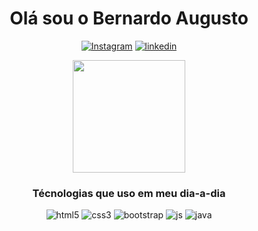 <div align="center">
  <h1>Olá sou o Bernardo Augusto</h1> 

[![Instagram](https://img.shields.io/badge/Instagram-E4405F?style=for-the-badge&logo=instagram&logoColor=white)](https://www.instagram.com/accounts/onetap/?next=%2F)
[![linkedin](https://img.shields.io/badge/LinkedIn-0077B5?style=for-the-badge&logo=linkedin&logoColor=white)](https://www.linkedin.com/in/bernardo-mattos-08868220b/)

<img height="180em" src="https://github-readme-stats.vercel.app/api?username=BernardoAugustoRitzel&theme=dark&show_icons=true&locale=pt-br"/>

### Técnologias que uso em meu dia-a-dia

<img src="https://img.shields.io/badge/HTML5-E34F26?style=for-the-badge&logo=html5&logoColor=white" alt="html5">
<img src="https://img.shields.io/badge/CSS3-1572B6?style=for-the-badge&logo=css3&logoColor=white" alt="css3">
<img src="https://img.shields.io/badge/Bootstrap-563D7C?style=for-the-badge&logo=bootstrap&logoColor=white" alt="bootstrap">
<img src="https://img.shields.io/badge/JavaScript-F7DF1E?style=for-the-badge&logo=javascript&logoColor=black" alt="js">
<img src="https://img.shields.io/badge/Java-ED8B00?style=for-the-badge&logo=java&logoColor=white" alt="java">

</div>
